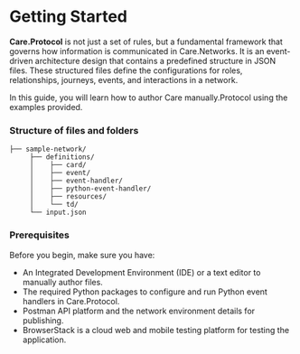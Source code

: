 # Getting Started

**Care.Protocol** is not just a set of rules, but a fundamental framework that governs how information is communicated in Care.Networks. It is an event-driven architecture design that contains a predefined structure in JSON files. These structured files define the configurations for roles, relationships, journeys, events, and interactions in a network.

In this guide, you will learn how to author Care manually.Protocol using the examples provided.

### Structure of files and folders

```
├── sample-network/
     ├── definitions/
     │    ├── card/
     │    ├── event/
     │    ├── event-handler/
     │    ├── python-event-handler/
     │    ├── resources/
     │    └── td/
     └── input.json 
```

### Prerequisites

Before you begin, make sure you have:

* An Integrated Development Environment (IDE) or a text editor to manually author files.
* The required Python packages to configure and run Python event handlers in Care.Protocol.
* Postman API platform and the network environment details for publishing.
* BrowserStack is a cloud web and mobile testing platform for testing the application.

